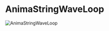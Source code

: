 # AnimaStringWaveLoop
![AnimaStringWaveLoop](https://user-images.githubusercontent.com/92103579/158227383-c64a712f-ccd8-41cb-b1dd-c90109055605.gif)

